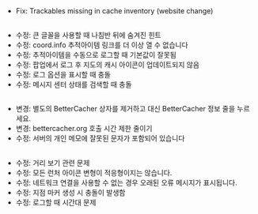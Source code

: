 ##
- Fix: Trackables missing in cache inventory (website change)

##
- 수정: 큰 글꼴을 사용할 때 나침반 뒤에 숨겨진 힌트
- 수정: coord.info 추적아이템 링크를 더 이상 열 수 없습니다
- 수정: 추적아이템을 수동으로 로그할 때 기본값이 잘못됨
- 수정: 팝업에서 로그 후 지도의 캐시 아이콘이 업데이트되지 않음
- 수정: 로그 옵션을 표시할 때 충돌
- 수정: 메시지 센터 상태를 검색할 때 충돌

##
- 변경: 별도의 BetterCacher 상자를 제거하고 대신 BetterCacher 정보 줄을 누르세요.
- 변경: bettercacher.org 호출 시간 제한 줄이기
- 수정: 서버의 개인 메모에 잘못된 문자가 포함되어 있습니다

##
- 수정: 거리 보기 관련 문제
- 수정: 모든 런처 아이콘 변형이 적응형이지는 않습니다.
- 수정: 네트워크 연결을 사용할 수 없는 경우 오래된 오류 메시지가 표시됩니다.
- 수정: 지점 마커 생성 시 충돌이 발생함
- 수정: 로그할 때 시간대 문제
